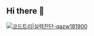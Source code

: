 ## Hi there 👋

[![코드트리|실력진단-qazw181900](https://banner.codetree.ai/v1/banner/qazw181900)](https://www.codetree.ai/profiles/qazw181900)

<!--
**NurungjiBurger/NurungjiBurger** is a ✨ _special_ ✨ repository because its `README.md` (this file) appears on your GitHub profile.

Here are some ideas to get you started:

- 🔭 I’m currently working on ...
- 🌱 I’m currently learning ...
- 👯 I’m looking to collaborate on ...
- 🤔 I’m looking for help with ...
- 💬 Ask me about ...
- 📫 How to reach me: ...
- 😄 Pronouns: ...
- ⚡ Fun fact: ...
-->
